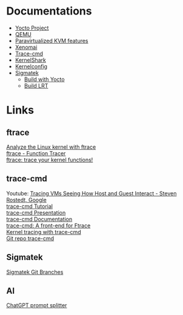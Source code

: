 # Documentations

<ul>
  <li><a href="https://docs.yoctoproject.org/" target="_blank">Yocto Project</a></li>
  <li><a href="https://www.qemu.org/docs/master/" target="_blank">QEMU</a></li>
  <li><a href="https://www.qemu.org/docs/master/system/i386/kvm-pv.html" target="_blank">Paravirtualized KVM features</a></li>
  <li><a href="https://xenomai.org/" target="_blank">Xenomai</a></li>
  <li><a href="https://trace-cmd.org/Documentation/trace-cmd/" target="_blank">Trace-cmd</a></li>
  <li><a href="https://www.kernelshark.org/Documentation.html" target="_blank">KernelShark</a></li>
  <li><a href="https://www.kernelconfig.io/" target="_blank">Kernelconfig</a></li>
  <li><a href="http://swrtd01.lhau.sigaut.org:8000/docs/rtfm/en/latest/" target="_blank">Sigmatek</a>
    <ul>
      <li><a href="http://swrtd01.lhau.sigaut.org:8000/docs/rtfm/en/latest/getting_started_at_sigmatek/build_yocto.html" target="_blank">Build with Yocto</a></li>
      <li><a href="http://swrtd01.lhau.sigaut.org:8000/docs/rtfm/en/latest/getting_started_at_sigmatek/build_lrt.html#build-lrt-label" target="_blank">Build LRT</a></li>
    </ul>
  </li>
</ul>


# Links

## ftrace
[Analyze the Linux kernel with ftrace](https://opensource.com/article/21/7/linux-kernel-ftrace)  
[ftrace - Function Tracer](https://www.kernel.org/doc/html/latest/trace/ftrace.html#)  
[ftrace: trace your kernel functions!](https://jvns.ca/blog/2017/03/19/getting-started-with-ftrace/)  

## trace-cmd
Youtube: [Tracing VMs Seeing How Host and Guest Interact - Steven Rostedt, Google](https://www.youtube.com/watch?v=v0ocveEsvNU)  
[trace-cmd Tutorial](https://rostedt.org/host-guest-tutorial/)  
[trace-cmd Presentation](https://kvm-forum.qemu.org/2021/HostGuestTracingInVirtualizationSlides.pdf)  
[trace-cmd Documentation](https://trace-cmd.org/Documentation/trace-cmd/)  
[trace-cmd: A front-end for Ftrace](https://lwn.net/Articles/410200/)  
[Kernel tracing with trace-cmd](https://opensource.com/article/21/7/linux-kernel-trace-cmd)  
[Git repo trace-cmd](https://github.com/rostedt/trace-cmd)  


## Sigmatek
[Sigmatek Git Branches](https://git.sigmatek.at/SIG_SW_BS/salamander/yocto4/meta-sigmatek/-/branches)

## AI
[ChatGPT prompt splitter](https://chatgpt-prompt-splitter.jjdiaz.dev/)
